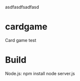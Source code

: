 asdfasdfsadfasd

cardgame
========

Card game test

Build
========
Node.js: 
  npm install
  node server.js
